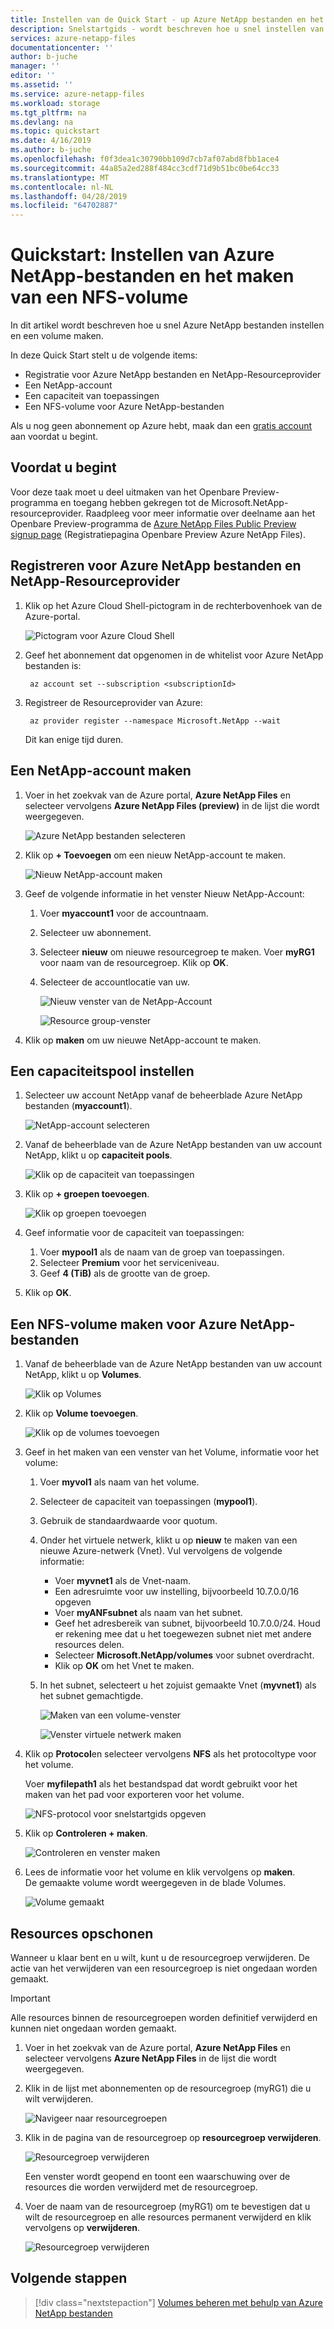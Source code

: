 ```yaml
---
title: Instellen van de Quick Start - up Azure NetApp bestanden en het maken van een NFS-volume | Microsoft Docs
description: Snelstartgids - wordt beschreven hoe u snel instellen van Azure NetApp-bestanden en het maken van een volume.
services: azure-netapp-files
documentationcenter: ''
author: b-juche
manager: ''
editor: ''
ms.assetid: ''
ms.service: azure-netapp-files
ms.workload: storage
ms.tgt_pltfrm: na
ms.devlang: na
ms.topic: quickstart
ms.date: 4/16/2019
ms.author: b-juche
ms.openlocfilehash: f0f3dea1c30790bb109d7cb7af07abd8fbb1ace4
ms.sourcegitcommit: 44a85a2ed288f484cc3cdf71d9b51bc0be64cc33
ms.translationtype: MT
ms.contentlocale: nl-NL
ms.lasthandoff: 04/28/2019
ms.locfileid: "64702887"
---
```

# <a name="quickstart-set-up-azure-netapp-files-and-create-an-nfs-volume"></a>Quickstart: Instellen van Azure NetApp-bestanden en het maken van een NFS-volume 

In dit artikel wordt beschreven hoe u snel Azure NetApp bestanden instellen en een volume maken. 

In deze Quick Start stelt u de volgende items:

- Registratie voor Azure NetApp bestanden en NetApp-Resourceprovider
- Een NetApp-account
- Een capaciteit van toepassingen
- Een NFS-volume voor Azure NetApp-bestanden

Als u nog geen abonnement op Azure hebt, maak dan een [gratis account](https://azure.microsoft.com/free/?WT.mc_id=A261C142F) aan voordat u begint.

## <a name="before-you-begin"></a>Voordat u begint 

Voor deze taak moet u deel uitmaken van het Openbare Preview-programma en toegang hebben gekregen tot de Microsoft.NetApp-resourceprovider. Raadpleeg voor meer informatie over deelname aan het Openbare Preview-programma de [Azure NetApp Files Public Preview signup page](https://aka.ms/nfspublicpreview) (Registratiepagina Openbare Preview Azure NetApp Files). 

## <a name="register-for-azure-netapp-files-and-netapp-resource-provider"></a>Registreren voor Azure NetApp bestanden en NetApp-Resourceprovider

1. Klik op het Azure Cloud Shell-pictogram in de rechterbovenhoek van de Azure-portal.

    ![Pictogram voor Azure Cloud Shell](../media/azure-netapp-files/azure-netapp-files-azure-cloud-shell-window.png)

2. Geef het abonnement dat opgenomen in de whitelist voor Azure NetApp bestanden is:
    
        az account set --subscription <subscriptionId>

3. Registreer de Resourceprovider van Azure: 
    
        az provider register --namespace Microsoft.NetApp --wait  

    Dit kan enige tijd duren.

## <a name="create-a-netapp-account"></a>Een NetApp-account maken

1. Voer in het zoekvak van de Azure portal, **Azure NetApp Files** en selecteer vervolgens **Azure NetApp Files (preview)** in de lijst die wordt weergegeven.

      ![Azure NetApp bestanden selecteren](../media/azure-netapp-files/azure-netapp-files-select-azure-netapp-files.png)

2. Klik op **+ Toevoegen** om een nieuw NetApp-account te maken.

     ![Nieuw NetApp-account maken](../media/azure-netapp-files/azure-netapp-files-create-new-netapp-account.png)

3. Geef de volgende informatie in het venster Nieuw NetApp-Account: 
   1. Voer **myaccount1** voor de accountnaam. 
   2. Selecteer uw abonnement.
   3. Selecteer **nieuw** om nieuwe resourcegroep te maken. Voer **myRG1** voor naam van de resourcegroep. Klik op **OK**. 
   4. Selecteer de accountlocatie van uw.  

      ![Nieuw venster van de NetApp-Account](../media/azure-netapp-files/azure-netapp-files-new-account-window.png)  

      ![Resource group-venster](../media/azure-netapp-files/azure-netapp-files-resource-group-window.png)

4. Klik op **maken** om uw nieuwe NetApp-account te maken.

## <a name="set-up-a-capacity-pool"></a>Een capaciteitspool instellen

1. Selecteer uw account NetApp vanaf de beheerblade Azure NetApp bestanden (**myaccount1**).

    ![NetApp-account selecteren](../media/azure-netapp-files/azure-netapp-files-select-netapp-account.png)  

2. Vanaf de beheerblade van de Azure NetApp bestanden van uw account NetApp, klikt u op **capaciteit pools**.

    ![Klik op de capaciteit van toepassingen](../media/azure-netapp-files/azure-netapp-files-click-capacity-pools.png)  

3. Klik op **+ groepen toevoegen**. 

    ![Klik op groepen toevoegen](../media/azure-netapp-files/azure-netapp-files-click-add-pools.png)  

4. Geef informatie voor de capaciteit van toepassingen: 
    1. Voer **mypool1** als de naam van de groep van toepassingen.
    2. Selecteer **Premium** voor het serviceniveau. 
    3. Geef **4 (TiB)** als de grootte van de groep. 

5. Klik op **OK**.

## <a name="create-an-nfs-volume-for-azure-netapp-files"></a>Een NFS-volume maken voor Azure NetApp-bestanden

1. Vanaf de beheerblade van de Azure NetApp bestanden van uw account NetApp, klikt u op **Volumes**.

    ![Klik op Volumes](../media/azure-netapp-files/azure-netapp-files-click-volumes.png)  

2. Klik op **Volume toevoegen**.

    ![Klik op de volumes toevoegen](../media/azure-netapp-files/azure-netapp-files-click-add-volumes.png)  

3. Geef in het maken van een venster van het Volume, informatie voor het volume: 
   1. Voer **myvol1** als naam van het volume. 
   3. Selecteer de capaciteit van toepassingen (**mypool1**).
   4. Gebruik de standaardwaarde voor quotum. 
   5. Onder het virtuele netwerk, klikt u op **nieuw** te maken van een nieuwe Azure-netwerk (Vnet).  Vul vervolgens de volgende informatie:
       * Voer **myvnet1** als de Vnet-naam.
       * Een adresruimte voor uw instelling, bijvoorbeeld 10.7.0.0/16 opgeven
       * Voer **myANFsubnet** als naam van het subnet.
       * Geef het adresbereik van subnet, bijvoorbeeld 10.7.0.0/24. Houd er rekening mee dat u het toegewezen subnet niet met andere resources delen.
       * Selecteer **Microsoft.NetApp/volumes** voor subnet overdracht.
       * Klik op **OK** om het Vnet te maken.
   6. In het subnet, selecteert u het zojuist gemaakte Vnet (**myvnet1**) als het subnet gemachtigde.

      ![Maken van een volume-venster](../media/azure-netapp-files/azure-netapp-files-create-volume-window.png)  

      ![Venster virtuele netwerk maken](../media/azure-netapp-files/azure-netapp-files-create-virtual-network-window.png)  

4. Klik op **Protocol**en selecteer vervolgens **NFS** als het protocoltype voor het volume.   

    Voer **myfilepath1** als het bestandspad dat wordt gebruikt voor het maken van het pad voor exporteren voor het volume. 

    ![NFS-protocol voor snelstartgids opgeven](../media/azure-netapp-files/azure-netapp-files-quickstart-protocol-nfs.png)

5. Klik op **Controleren + maken**.

    ![Controleren en venster maken](../media/azure-netapp-files/azure-netapp-files-review-and-create-window.png)  

5. Lees de informatie voor het volume en klik vervolgens op **maken**.  
    De gemaakte volume wordt weergegeven in de blade Volumes.

    ![Volume gemaakt](../media/azure-netapp-files/azure-netapp-files-create-volume-created.png)  

## <a name="clean-up-resources"></a>Resources opschonen

Wanneer u klaar bent en u wilt, kunt u de resourcegroep verwijderen. De actie van het verwijderen van een resourcegroep is niet ongedaan worden gemaakt.  

> [!IMPORTANT]
> Alle resources binnen de resourcegroepen worden definitief verwijderd en kunnen niet ongedaan worden gemaakt. 

1. Voer in het zoekvak van de Azure portal, **Azure NetApp Files** en selecteer vervolgens **Azure NetApp Files** in de lijst die wordt weergegeven.

2. Klik in de lijst met abonnementen op de resourcegroep (myRG1) die u wilt verwijderen. 

    ![Navigeer naar resourcegroepen](../media/azure-netapp-files/azure-netapp-files-azure-navigate-to-resource-groups.png)


3. Klik in de pagina van de resourcegroep op **resourcegroep verwijderen**.

    ![Resourcegroep verwijderen](../media/azure-netapp-files/azure-netapp-files-azure-delete-resource-group.png) 

    Een venster wordt geopend en toont een waarschuwing over de resources die worden verwijderd met de resourcegroep.

4. Voer de naam van de resourcegroep (myRG1) om te bevestigen dat u wilt de resourcegroep en alle resources permanent verwijderd en klik vervolgens op **verwijderen**.

    ![Resourcegroep verwijderen](../media/azure-netapp-files/azure-netapp-files-azure-confirm-resource-group-deletion.png ) 

## <a name="next-steps"></a>Volgende stappen  

> [!div class="nextstepaction"]
> [Volumes beheren met behulp van Azure NetApp bestanden](azure-netapp-files-manage-volumes.md)  
